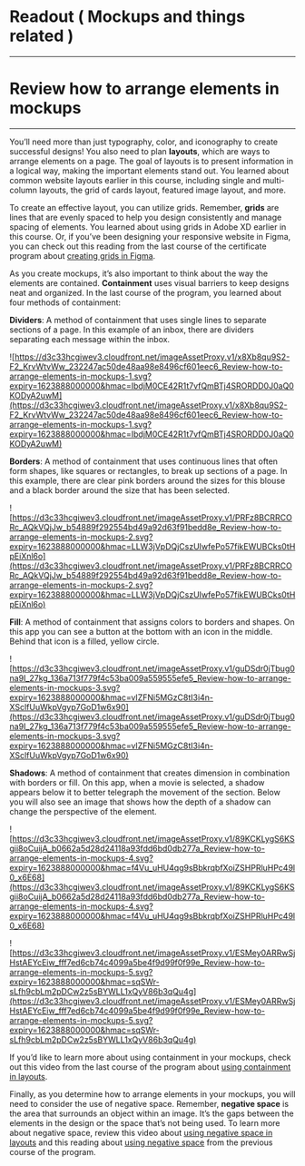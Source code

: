 # Readout ( Mockups and things related )

---

# Review how to arrange elements in mockups

---

You’ll need more than just typography, color, and iconography to create successful designs! You also need to plan **layouts**, which are ways to arrange elements on a page. The goal of layouts is to present information in a logical way, making the important elements stand out. You learned about common website layouts earlier in this course, including single and multi-column layouts, the grid of cards layout, featured image layout, and more.

To create an effective layout, you can utilize grids. Remember, **grids** are lines that are evenly spaced to help you design consistently and manage spacing of elements. You learned about using grids in Adobe XD earlier in this course. Or, if you’ve been designing your responsive website in Figma, you can check out this reading from the last course of the certificate program about [creating grids in Figma](https://www.coursera.org/learn/high-fidelity-designs-prototype/supplement/U8TTJ/create-grids-in-your-mockups).

As you create mockups, it’s also important to think about the way the elements are contained. **Containment** uses visual barriers to keep designs neat and organized. In the last course of the program, you learned about four methods of containment:

**Dividers**: A method of containment that uses single lines to separate sections of a page. In this example of an inbox, there are dividers separating each message within the inbox.

![https://d3c33hcgiwev3.cloudfront.net/imageAssetProxy.v1/x8Xb8qu9S2-F2_KrvWtvWw_232247ac50de48aa98e8496cf601eec6_Review-how-to-arrange-elements-in-mockups-1.svg?expiry=1623888000000&hmac=IbdjM0CE42R1t7vfQmBTj4SRORDD0J0aQ0KODyA2uwM](https://d3c33hcgiwev3.cloudfront.net/imageAssetProxy.v1/x8Xb8qu9S2-F2_KrvWtvWw_232247ac50de48aa98e8496cf601eec6_Review-how-to-arrange-elements-in-mockups-1.svg?expiry=1623888000000&hmac=IbdjM0CE42R1t7vfQmBTj4SRORDD0J0aQ0KODyA2uwM)

**Borders**: A method of containment that uses continuous lines that often form shapes, like squares or rectangles, to break up sections of a page. In this example, there are clear pink borders around the sizes for this blouse and a black border around the size that has been selected.

![https://d3c33hcgiwev3.cloudfront.net/imageAssetProxy.v1/PRFz8BCRRCORc_AQkVQjJw_b54889f292554bd49a92d63f91bedd8e_Review-how-to-arrange-elements-in-mockups-2.svg?expiry=1623888000000&hmac=LLW3jVpDQjCszUIwfePo57fikEWUBCks0tHpEiXnl6o](https://d3c33hcgiwev3.cloudfront.net/imageAssetProxy.v1/PRFz8BCRRCORc_AQkVQjJw_b54889f292554bd49a92d63f91bedd8e_Review-how-to-arrange-elements-in-mockups-2.svg?expiry=1623888000000&hmac=LLW3jVpDQjCszUIwfePo57fikEWUBCks0tHpEiXnl6o)

**Fill**: A method of containment that assigns colors to borders and shapes. On this app you can see a button at the bottom with an icon in the middle. Behind that icon is a filled, yellow circle.

![https://d3c33hcgiwev3.cloudfront.net/imageAssetProxy.v1/guDSdr0jTbug0na9I_27kg_136a713f779f4c53ba009a559555efe5_Review-how-to-arrange-elements-in-mockups-3.svg?expiry=1623888000000&hmac=vIZFNi5MGzC8tI3i4n-XSclfUuWkpVgyp7GoD1w6x90](https://d3c33hcgiwev3.cloudfront.net/imageAssetProxy.v1/guDSdr0jTbug0na9I_27kg_136a713f779f4c53ba009a559555efe5_Review-how-to-arrange-elements-in-mockups-3.svg?expiry=1623888000000&hmac=vIZFNi5MGzC8tI3i4n-XSclfUuWkpVgyp7GoD1w6x90)

**Shadows**: A method of containment that creates dimension in combination with borders or fill. On this app, when a movie is selected, a shadow appears below it to better telegraph the movement of the section. Below you will also see an image that shows how the depth of a shadow can change the perspective of the element.

![https://d3c33hcgiwev3.cloudfront.net/imageAssetProxy.v1/89KCKLygS6KSgii8oCuijA_b0662a5d28d24118a93fdd6bd0db277a_Review-how-to-arrange-elements-in-mockups-4.svg?expiry=1623888000000&hmac=f4Vu_uHU4qg9sBbkrqbfXoiZSHPRluHPc49l0_x6E68](https://d3c33hcgiwev3.cloudfront.net/imageAssetProxy.v1/89KCKLygS6KSgii8oCuijA_b0662a5d28d24118a93fdd6bd0db277a_Review-how-to-arrange-elements-in-mockups-4.svg?expiry=1623888000000&hmac=f4Vu_uHU4qg9sBbkrqbfXoiZSHPRluHPc49l0_x6E68)

![https://d3c33hcgiwev3.cloudfront.net/imageAssetProxy.v1/ESMey0ARRwSjHstAEYcEiw_fff7ed6cb74c4099a5be4f9d99f0f99e_Review-how-to-arrange-elements-in-mockups-5.svg?expiry=1623888000000&hmac=sqSWr-sLfh9cbLm2pDCw2z5sBYWLL1xQyV86b3qQu4g](https://d3c33hcgiwev3.cloudfront.net/imageAssetProxy.v1/ESMey0ARRwSjHstAEYcEiw_fff7ed6cb74c4099a5be4f9d99f0f99e_Review-how-to-arrange-elements-in-mockups-5.svg?expiry=1623888000000&hmac=sqSWr-sLfh9cbLm2pDCw2z5sBYWLL1xQyV86b3qQu4g)

If you’d like to learn more about using containment in your mockups, check out this video from the last course of the program about [using containment in layouts](https://www.coursera.org/learn/high-fidelity-designs-prototype/lecture/B2MWE/use-containment-in-layouts).

Finally, as you determine how to arrange elements in your mockups, you will need to consider the use of negative space. Remember, **negative space** is the area that surrounds an object within an image. It’s the gaps between the elements in the design or the space that’s not being used. To learn more about negative space, review this video about [using negative space in layouts](https://www.coursera.org/learn/high-fidelity-designs-prototype/lecture/an77h/use-negative-white-space-in-layouts) and this reading about [using negative space](https://www.coursera.org/learn/high-fidelity-designs-prototype/supplement/kxQ6S/use-negative-white-space-in-your-mockups) from the previous course of the program.